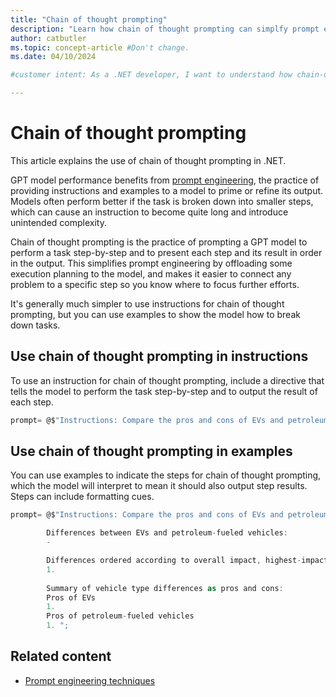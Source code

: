 ```yaml
---
title: "Chain of thought prompting"
description: "Learn how chain of thought prompting can simplfy prompt engineering."
author: catbutler
ms.topic: concept-article #Don't change.
ms.date: 04/10/2024

#customer intent: As a .NET developer, I want to understand how chain-of-thought prompting can save time and reduce prompt engineering complexity.

---
```


# Chain of thought prompting

This article explains the use of chain of thought prompting in .NET.

GPT model performance benefits from [prompt engineering](prompt-engineering-in-dot-net.md), the practice of providing instructions and examples to a model to prime or refine its output. Models often perform better if the task is broken down into smaller steps, which can cause an instruction to become quite long and introduce unintended complexity.

Chain of thought prompting is the practice of prompting a GPT model to perform a task step-by-step and to present each step and its result in order in the output. This simplifies prompt engineering by offloading some execution planning to the model, and makes it easier to connect any problem to a specific step so you know where to focus further efforts.

It's generally much simpler to use instructions for chain of thought prompting, but you can use examples to show the model how to break down tasks.

## Use chain of thought prompting in instructions

To use an instruction for chain of thought prompting, include a directive that tells the model to perform the task step-by-step and to output the result of each step.

```csharp
prompt= @$"Instructions: Compare the pros and cons of EVs and petroleum-fueled vehicles. Break the task into steps, and output the result of each step as you perform it."; 
```

## Use chain of thought prompting in examples

You can use examples to indicate the steps for chain of thought prompting, which the model will interpret to mean it should also output step results. Steps can include formatting cues.

```csharp
prompt= @$"Instructions: Compare the pros and cons of EVs and petroleum-fueled vehicles.

        Differences between EVs and petroleum-fueled vehicles:
        - 

        Differences ordered according to overall impact, highest-impact first: 
        1. 
        
        Summary of vehicle type differences as pros and cons:
        Pros of EVs
        1.
        Pros of petroleum-fueled vehicles
        1. ";
```

## Related content

- [Prompt engineering techniques](/azure/ai-services/openai/concepts/advanced-prompt-engineering)
